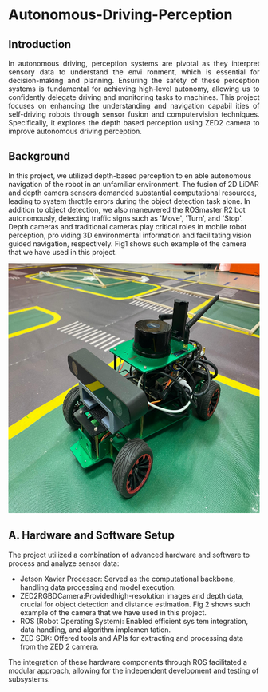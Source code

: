 # Autonomous-Driving-Perception
## Introduction
<p style="text-align: justify;">In autonomous driving, perception systems are pivotal as they
 interpret sensory data to understand the envi
 ronment, which is essential for decision-making and planning.
 Ensuring the safety of these perception systems is fundamental
 for achieving high-level autonomy, allowing us to confidently
 delegate driving and monitoring tasks to machines.  This project
 focuses on enhancing the understanding and navigation capabil
 ities of self-driving robots through sensor fusion and computervision techniques. 
 Specifically, it explores the depth based perception using ZED2 camera to improve
 autonomous driving perception.</p>

## Background
In this project, we utilized depth-based perception to en
 able autonomous navigation of the robot in an unfamiliar
 environment. The fusion of 2D LiDAR and depth camera
 sensors demanded substantial computational resources, leading
 to system throttle errors during the object detection task
 alone. In addition to object detection, we also maneuvered the
 ROSmaster R2 bot autonomously, detecting traffic signs such
 as 'Move', 'Turn', and 'Stop'. Depth cameras and traditional
 cameras play critical roles in mobile robot perception, pro
 viding 3D environmental information and facilitating vision
 guided navigation, respectively. Fig1 shows such example of
 the camera that we have used in this project. 

  <center><img src="RosmasterR2.jpeg" alt="txt_to_img" width="800" height="500"/></a></center>

 ##   A. Hardware and Software Setup


The project utilized a combination of advanced hardware
 and software to process and analyze sensor data:

* Jetson Xavier Processor: Served as the computational
 backbone, handling data processing and model execution.
* ZED2RGBDCamera:Providedhigh-resolution images
 and depth data, crucial for object detection and distance
 estimation. Fig 2 shows such example of the camera that
 we have used in this project.
* ROS (Robot Operating System): Enabled efficient sys
tem integration, data handling, and algorithm implemen
tation.
* ZED SDK: Offered tools and APIs for extracting and
 processing data from the ZED 2 camera.

The integration of these hardware components through ROS
 facilitated a modular approach, allowing for the independent
 development and testing of subsystems.